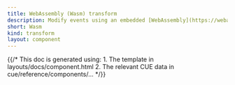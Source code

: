 ```yaml
---
title: WebAssembly (Wasm) transform
description: Modify events using an embedded [WebAssembly](https://webassembly.org) (Wasm) virtual machine
short: Wasm
kind: transform
layout: component
---
```


{{/* This doc is generated using:
     1. The template in layouts/docs/component.html
     2. The relevant CUE data in cue/reference/components/... */}}
